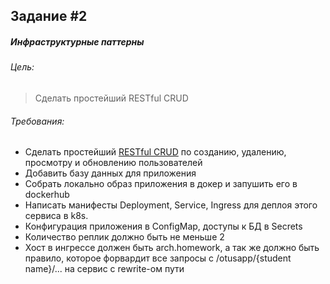 Задание #2
----------
##### Инфраструктурные паттерны
###### Цель:
> Сделать простейший RESTful CRUD
###### Требования:
* Сделать простейший [RESTful CRUD](https://app.swaggerhub.com/apis/otus55/users/1.0.0#/) по созданию, удалению, просмотру и обновлению пользователей
* Добавить базу данных для приложения
* Собрать локально образ приложения в докер и запушить его в dockerhub
* Написать манифесты Deployment, Service, Ingress для деплоя этого сервиса в k8s.
* Конфигурация приложения в ConfigMap, доступы к БД в Secrets
* Количество реплик должно быть не меньше 2
* Хост в ингрессе должен быть arch.homework, а так же должно быть правило, которое форвардит все запросы с /otusapp/{student name}/... на сервис с rewrite-ом пути
